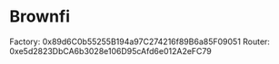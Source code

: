 # Brownfi
Factory: 0x89d6C0b55255B194a97C274216f89B6a85F09051
Router: 0xe5d2823DbCA6b3028e106D95cAfd6e012A2eFC79